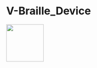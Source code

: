 # V-Braille_Device

<img src="https://github.com/Risk333/V-Braille_Device/assets/100177758/8bedcbe2-bcd2-4373-89ca-9c7e609a25c6" width="100" height="100">
